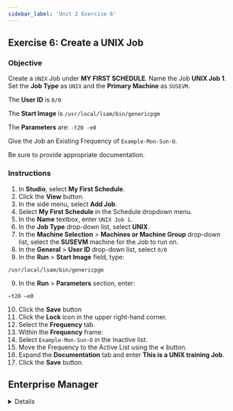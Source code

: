 ```yaml
---
sidebar_label: 'Unit 2 Exercise 6'
---
```


## Exercise 6: Create a UNIX Job

### Objective

Create a ```UNIX``` Job under **MY FIRST SCHEDULE**. Name the Job **UNIX Job 1**.
Set the **Job Type** as ```UNIX``` and the **Primary Machine** as ```SUSEVM```. 

The **User ID** is ```0/0```

The **Start Image** is ```/usr/local/lsam/bin/genericpgm```

The **Parameters** are: ```-t20 -e0```

Give the Job an Existing Frequency of ```Example-Mon-Sun-O```.

Be sure to provide appropriate documentation.

### Instructions

1.	In **Studio**, select **My First Schedule**.
2.	Click the **View** button.
3.	In the side menu, select **Add Job**.
4.  Select **My First Schedule** in the Schedule dropdown menu.
4.	In the **Name** textbox, enter ```UNIX Job 1```.
5.	In the **Job Type** drop-down list, select **UNIX**.
6.	In the **Machine Selection** > **Machines or Machine Group** drop-down list, select the **SUSEVM** machine for the Job to run on. 
7.	In the **General** > **User ID** drop-down list, select ```0/0```
8.	In the **Run** > **Start Image** field, type: 

```
/usr/local/lsam/bin/genericpgm
```

9.	In the **Run** > **Parameters** section, enter:  

```
–t20 –e0
```

10.	Click the **Save** button
11. Click the **Lock** icon in the upper right-hand corner.
12.	Select the **Frequency** tab.   
13.	Within the **Frequency** frame:
14.	Select ```Example-Mon-Sun-O``` in the Inactive list.
15. Move the Frequency to the Active List using the **<** button.
16.	Expand the **Documentation** tab and enter **This is a UNIX training Job**.
17.	Click the **Save** button.


## Enterprise Manager

<details>

:::tip [Walkthrough Video - Unit 2 Exercise 6](../static/videobasic/U2E6.mp4)

:::

**_Scenario: You will create 1 UNIX Job in OpCon to run the same program in the previous exercise_**.

1.	Under the **Administration** topic, Double-Click on **Job Master**. 
2.	In the **Schedule** drop-down list, select **My First Schedule**.
3.	Click the **Add** button on the **Job Maste**r toolbar. 
4.	In the **Name** textbox, enter ```UNIX Job 1```.
5.	In the **Job Type** drop-down list, select **UNIX**.
6.	In the **Primary Machine** drop-down list, select the **SUSEVM** machine for the Job to run on. 
7.	In the User ID drop-down list, select ```0/0```
8.	In the **Start Image** field, type: 

```
/usr/local/lsam/bin/genericpgm
```

9.	In the **Parameters** section, enter:  

```
–t20 –e0
```

10.	Click the **Save** button on the **Job Master** toolbar.
11.	Inside the **Job Master** screen under **Job Properties**, click on the **Frequency** tab.   
12.	Within the **Frequency** list frame, click the **Add** button.
13.	Click inside the option button to **Use existing Frequency**.
  *	In the **Frequency** drop-down list, select ```Example-Mon-Sun-O```.
  *	Click **Next**
  *	Click the **Finish** button.
14.	Click on the **Documentation** tab and enter **This is a UNIX training Job**.
15.	Click the **Save** button on the Job Master toolbar.
16.	Close the **Job Master**.

</details>
